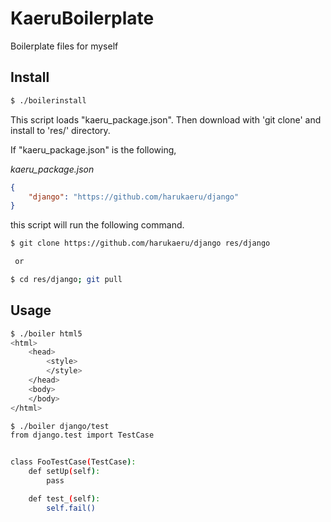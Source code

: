 # KaeruBoilerplate
Boilerplate files for myself

## Install
```sh
$ ./boilerinstall
```
This script loads "kaeru_package.json". Then download with 'git clone' and install to 'res/' directory.

If "kaeru_package.json" is the following, 

*kaeru_package.json*
```json
{
    "django": "https://github.com/harukaeru/django"
}
```

this script will run the following command.

```sh
$ git clone https://github.com/harukaeru/django res/django

 or 

$ cd res/django; git pull
```

## Usage
```sh
$ ./boiler html5
<html>
    <head>
        <style>
        </style>
    </head>
    <body>
    </body>
</html>
```

```sh
$ ./boiler django/test
from django.test import TestCase


class FooTestCase(TestCase):
    def setUp(self):
        pass

    def test_(self):
        self.fail()
```
